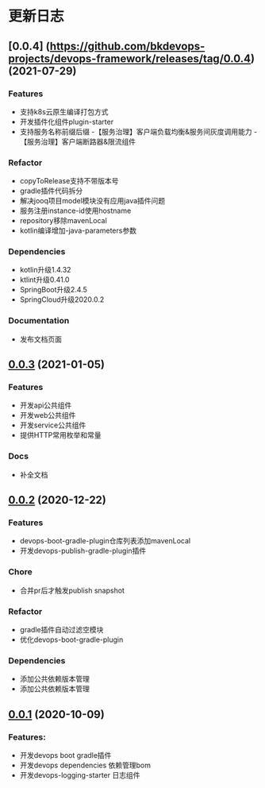 # 更新日志

## [0.0.4] (https://github.com/bkdevops-projects/devops-framework/releases/tag/0.0.4) (2021-07-29)

### Features
- 支持k8s云原生编译打包方式
- 开发插件化组件plugin-starter
- 支持服务名称前缀后缀
-【服务治理】客户端负载均衡&服务间灰度调用能力
-【服务治理】客户端断路器&限流组件

### Refactor
- copyToRelease支持不带版本号
- gradle插件代码拆分
- 解决jooq项目model模块没有应用java插件问题
- 服务注册instance-id使用hostname
- repository移除mavenLocal
- kotlin编译增加-java-parameters参数

### Dependencies
- kotlin升级1.4.32
- ktlint升级0.41.0
- SpringBoot升级2.4.5
- SpringCloud升级2020.0.2

### Documentation
- 发布文档页面

## [0.0.3](https://github.com/bkdevops-projects/devops-framework/releases/tag/0.0.3) (2021-01-05)

### Features
- 开发api公共组件
- 开发web公共组件
- 开发service公共组件
- 提供HTTP常用枚举和常量

### Docs
- 补全文档

## [0.0.2](https://github.com/bkdevops-projects/devops-framework/releases/tag/0.0.2) (2020-12-22)

### Features
- devops-boot-gradle-plugin仓库列表添加mavenLocal
- 开发devops-publish-gradle-plugin插件

### Chore
- 合并pr后才触发publish snapshot

### Refactor
- gradle插件自动过滤空模块
- 优化devops-boot-gradle-plugin

### Dependencies
- 添加公共依赖版本管理
- 添加公共依赖版本管理

## [0.0.1](https://github.com/bkdevops-projects/devops-framework/releases/tag/0.0.1) (2020-10-09)

### Features:
- 开发devops boot gradle插件
- 开发devops dependencies 依赖管理bom
- 开发devops-logging-starter 日志组件
